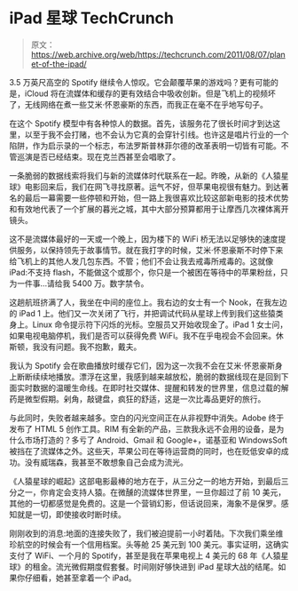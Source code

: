 # iPad 星球 TechCrunch

> 原文：<https://web.archive.org/web/https://techcrunch.com/2011/08/07/planet-of-the-ipad/>

3.5 万英尺高空的 Spotify 继续令人惊叹。它会颠覆苹果的游戏吗？更有可能的是，iCloud 将在流媒体和缓存的更有效结合中吸收创新。但是飞机上的视频坏了，无线网络在煮一些艾米·怀恩豪斯的东西，而我正在毫不在乎地写句子。

在这个 Spotify 模型中有各种惊人的数据。首先，该服务花了很长时间才到达这里，以至于我不会打赌，也不会认为它真的会穿针引线。也许这是唱片行业的一个陷阱，作为启示录的一个标志，布法罗斯普林菲尔德的改革表明一切皆有可能。不管巡演是否已经结束。现在克兰西甚至会唱歌了。

一条脆弱的数据线索将我们与新的流媒体时代联系在一起。昨晚，从新的《人猿星球》电影回来后，我们在网飞寻找原著。运气不好，但苹果电视很有魅力。到达著名的最后一幕需要一些停顿和开始，但一路上我很喜欢比较这部新电影的技术优势和有效地代表了一个扩展的暮光之城，其中大部分预算都用于让摩西几次裸体离开镜头。

这不是流媒体最好的一天或一个晚上，因为楼下的 WiFi 桥无法以足够快的速度提供服务，以保持领先于故事情节。就在我打字的时候，艾米·怀恩豪斯不时停下来给飞机上的其他人发几包东西。不管；他们不会让我去戒毒所戒毒的。这就像 iPad:不支持 flash，不能做这个或那个，你只是一个被困在等待中的苹果粉丝，只为一件事…请给我 5400 万。数字禁令。

这趟航班挤满了人，我坐在中间的座位上。我右边的女士有一个 Nook，在我左边的 iPad 1 上。他们又一次关闭了飞行，并把调试代码从星球上传到我们这些猿类身上。Linux 命令提示符下闪烁的光标。空服员又开始收现金了。iPad 1 女士问，如果电视电脑停机，我们是否可以获得免费 WiFi。我不在乎电视会不会回来。休斯顿，我没有问题。我不抱歉，戴夫。

我认为 Spotify 会在歌曲播放时缓存它们，因为这一次我不会在艾米·怀恩豪斯身上断断续续地播放。漂浮在这里，我感到越来越放松，脆弱的数据线现在是回到下面实时数据的温暖生命线。在即时社交媒体、提醒和转发的世界里，信息过载的解药是微型假期。剁角，敲键盘，疯狂的舒适，这是一次比毒品更好的旅行。

与此同时，失败者越来越多。空白的闪光空间正在从非视野中消失。Adobe 终于发布了 HTML 5 创作工具。RIM 有全新的产品，三款我永远不会用的设备，是为什么市场打造的？多亏了 Android、Gmail 和 Google+，诺基亚和 WindowsSoft 被挡在了流媒体之外。这些天，苹果公司在等待运营商的同时，也在贬低安卓的成功。没有威瑞森，我甚至不敢想象自己会成为流光。

《人猿星球的崛起》这部电影最棒的地方在于，从三分之一的地方开始，到最后三分之一，你肯定会支持人猿。在微醺的流媒体世界里，一旦你超过了前 10 美元，其他的一切都感觉是免费的。这是一个营销幻影，但话说回来，海象不是保罗。感知就是一切，即使接收时断时续。

刚刚收到的消息:地面的连接失败了，我们被迫提前一小时着陆。下次我们乘坐维珍航空的时候会有一个信用档案。头等舱 25 美元到 100 美元。事实证明，这确实支付了 WiFi、一个月的 Spotify，甚至是我在苹果电视上 4 美元的 68 年《人猿星球》的租金。流光微假期度假套餐。时间刚好够快进到 iPad 星球大战的结尾。如果你仔细看，她甚至拿着一个 iPad。